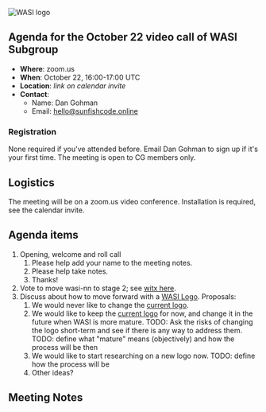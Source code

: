 ![WASI logo](/WASI.png)

## Agenda for the October 22 video call of WASI Subgroup

- **Where**: zoom.us
- **When**: October 22, 16:00-17:00 UTC
- **Location**: *link on calendar invite*
- **Contact**:
    - Name: Dan Gohman
    - Email: hello@sunfishcode.online

### Registration

None required if you've attended before. Email Dan Gohman to sign up if it's
your first time. The meeting is open to CG members only.

## Logistics

The meeting will be on a zoom.us video conference.
Installation is required, see the calendar invite.

## Agenda items

1. Opening, welcome and roll call
    1. Please help add your name to the meeting notes.
    1. Please help take notes.
    1. Thanks!
1. Vote to move wasi-nn to stage 2; see [witx here](https://github.com/WebAssembly/wasi-nn/blob/master/phases/ephemeral/witx/wasi_ephemeral_nn.witx).
1. Discuss about how to move forward with a [WASI Logo](https://github.com/WebAssembly/WASI/issues/3). Proposals:
    1. We would never like to change the [current logo](https://github.com/WebAssembly/WASI/raw/master/WASI.png).
    2. We would like to keep the [current logo](https://github.com/WebAssembly/WASI/raw/master/WASI.png) for now, and change it in the future when WASI is more mature.
       TODO: Ask the risks of changing the logo short-term and see if there is any way to address them.
       TODO: define what "mature" means (objectively) and how the process will be then
    3. We would like to start researching on a new logo now.
       TODO: define how the process will be
    4. Other ideas?

## Meeting Notes
